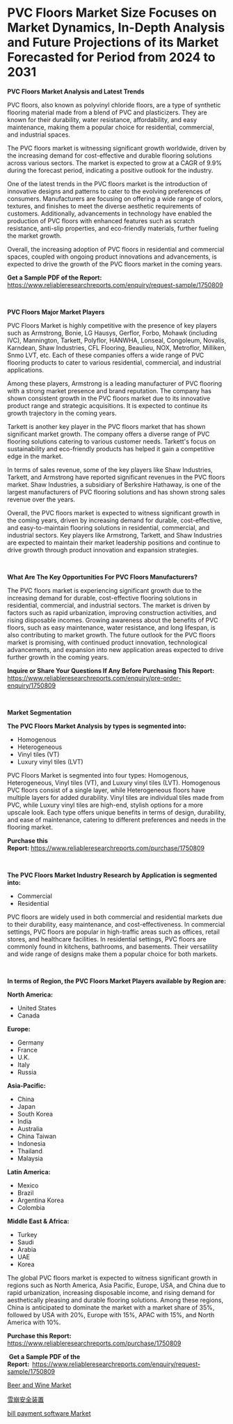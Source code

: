 <p><h1>PVC Floors Market Size Focuses on Market Dynamics, In-Depth Analysis and Future Projections of its Market Forecasted for Period from 2024 to 2031</h1></p><p><strong>PVC Floors Market Analysis and Latest Trends</strong></p>
<p><p>PVC floors, also known as polyvinyl chloride floors, are a type of synthetic flooring material made from a blend of PVC and plasticizers. They are known for their durability, water resistance, affordability, and easy maintenance, making them a popular choice for residential, commercial, and industrial spaces.</p><p>The PVC floors market is witnessing significant growth worldwide, driven by the increasing demand for cost-effective and durable flooring solutions across various sectors. The market is expected to grow at a CAGR of 9.9% during the forecast period, indicating a positive outlook for the industry.</p><p>One of the latest trends in the PVC floors market is the introduction of innovative designs and patterns to cater to the evolving preferences of consumers. Manufacturers are focusing on offering a wide range of colors, textures, and finishes to meet the diverse aesthetic requirements of customers. Additionally, advancements in technology have enabled the production of PVC floors with enhanced features such as scratch resistance, anti-slip properties, and eco-friendly materials, further fueling the market growth.</p><p>Overall, the increasing adoption of PVC floors in residential and commercial spaces, coupled with ongoing product innovations and advancements, is expected to drive the growth of the PVC floors market in the coming years.</p></p>
<p><strong>Get a Sample PDF of the Report:&nbsp;</strong> <a href="https://www.reliableresearchreports.com/enquiry/request-sample/1750809">https://www.reliableresearchreports.com/enquiry/request-sample/1750809</a></p>
<p>&nbsp;</p>
<p><strong>PVC Floors Major Market Players</strong></p>
<p><p>PVC Floors Market is highly competitive with the presence of key players such as Armstrong, Bonie, LG Hausys, Gerflor, Forbo, Mohawk (including IVC), Mannington, Tarkett, Polyflor, HANWHA, Lonseal, Congoleum, Novalis, Karndean, Shaw Industries, CFL Flooring, Beaulieu, NOX, Metroflor, Milliken, Snmo LVT, etc. Each of these companies offers a wide range of PVC flooring products to cater to various residential, commercial, and industrial applications.</p><p>Among these players, Armstrong is a leading manufacturer of PVC flooring with a strong market presence and brand reputation. The company has shown consistent growth in the PVC floors market due to its innovative product range and strategic acquisitions. It is expected to continue its growth trajectory in the coming years.</p><p>Tarkett is another key player in the PVC floors market that has shown significant market growth. The company offers a diverse range of PVC flooring solutions catering to various customer needs. Tarkett's focus on sustainability and eco-friendly products has helped it gain a competitive edge in the market.</p><p>In terms of sales revenue, some of the key players like Shaw Industries, Tarkett, and Armstrong have reported significant revenues in the PVC floors market. Shaw Industries, a subsidiary of Berkshire Hathaway, is one of the largest manufacturers of PVC flooring solutions and has shown strong sales revenue over the years.</p><p>Overall, the PVC floors market is expected to witness significant growth in the coming years, driven by increasing demand for durable, cost-effective, and easy-to-maintain flooring solutions in residential, commercial, and industrial sectors. Key players like Armstrong, Tarkett, and Shaw Industries are expected to maintain their market leadership positions and continue to drive growth through product innovation and expansion strategies.</p></p>
<p>&nbsp;</p>
<p><strong>What Are The Key Opportunities For PVC Floors Manufacturers?</strong></p>
<p><p>The PVC floors market is experiencing significant growth due to the increasing demand for durable, cost-effective flooring solutions in residential, commercial, and industrial sectors. The market is driven by factors such as rapid urbanization, improving construction activities, and rising disposable incomes. Growing awareness about the benefits of PVC floors, such as easy maintenance, water resistance, and long lifespan, is also contributing to market growth. The future outlook for the PVC floors market is promising, with continued product innovation, technological advancements, and expansion into new application areas expected to drive further growth in the coming years.</p></p>
<p><strong>Inquire or Share Your Questions If Any Before Purchasing This Report:</strong> <a href="https://www.reliableresearchreports.com/enquiry/pre-order-enquiry/1750809">https://www.reliableresearchreports.com/enquiry/pre-order-enquiry/1750809</a></p>
<p>&nbsp;</p>
<p><strong>Market Segmentation</strong></p>
<p><strong>The PVC Floors Market Analysis by types is segmented into:</strong></p>
<p><ul><li>Homogenous</li><li>Heterogeneous</li><li>Vinyl tiles (VT)</li><li>Luxury vinyl tiles (LVT)</li></ul></p>
<p><p>PVC Floors Market is segmented into four types: Homogenous, Heterogeneous, Vinyl tiles (VT), and Luxury vinyl tiles (LVT). Homogenous PVC floors consist of a single layer, while Heterogeneous floors have multiple layers for added durability. Vinyl tiles are individual tiles made from PVC, while Luxury vinyl tiles are high-end, stylish options for a more upscale look. Each type offers unique benefits in terms of design, durability, and ease of maintenance, catering to different preferences and needs in the flooring market.</p></p>
<p><strong>Purchase this Report:&nbsp;</strong><a href="https://www.reliableresearchreports.com/purchase/1750809">https://www.reliableresearchreports.com/purchase/1750809</a></p>
<p>&nbsp;</p>
<p><strong>The PVC Floors Market Industry Research by Application is segmented into:</strong></p>
<p><ul><li>Commercial</li><li>Residential</li></ul></p>
<p><p>PVC floors are widely used in both commercial and residential markets due to their durability, easy maintenance, and cost-effectiveness. In commercial settings, PVC floors are popular in high-traffic areas such as offices, retail stores, and healthcare facilities. In residential settings, PVC floors are commonly found in kitchens, bathrooms, and basements. Their versatility and wide range of designs make them a popular choice for both markets.</p></p>
<p>&nbsp;</p>
<p><strong>In terms of Region, the PVC Floors Market Players available by Region are:</strong></p>
<p>
    <p> <strong> North America: </strong>
        <ul>
            <li>United States</li>
            <li>Canada</li>
        </ul>
        </p> 
    <p> <strong> Europe: </strong>
        <ul>
            <li>Germany</li>
            <li>France</li>
            <li>U.K.</li>
            <li>Italy</li>
            <li>Russia</li>
        </ul>
        </p> 
    <p> <strong> Asia-Pacific: </strong>
        <ul>
            <li>China</li>
            <li>Japan</li>
            <li>South Korea</li>
            <li>India</li>
            <li>Australia</li>
            <li>China Taiwan</li>
            <li>Indonesia</li>
            <li>Thailand</li>
            <li>Malaysia</li>
        </ul>
        </p> 
    <p> <strong> Latin America: </strong>
        <ul>
            <li>Mexico</li>
            <li>Brazil</li>
            <li>Argentina Korea</li>
            <li>Colombia</li>
        </ul>
        </p> 
    <p> <strong> Middle East & Africa: </strong>
        <ul>
            <li>Turkey</li>
            <li>Saudi</li>
            <li>Arabia</li>
            <li>UAE</li>
            <li>Korea</li>
        </ul>
    </p>
    </p>
<p><p>The global PVC floors market is expected to witness significant growth in regions such as North America, Asia Pacific, Europe, USA, and China due to rapid urbanization, increasing disposable income, and rising demand for aesthetically pleasing and durable flooring solutions. Among these regions, China is anticipated to dominate the market with a market share of 35%, followed by USA with 20%, Europe with 15%, APAC with 15%, and North America with 10%.</p></p>
<p><strong>Purchase this Report: </strong><a href="https://www.reliableresearchreports.com/purchase/1750809">https://www.reliableresearchreports.com/purchase/1750809</a></p>
<p>&nbsp;<strong>Get a Sample PDF of the Report:&nbsp;&nbsp;</strong><a href="https://www.reliableresearchreports.com/enquiry/request-sample/1750809">https://www.reliableresearchreports.com/enquiry/request-sample/1750809</a></p>
<p><strong></strong></p>
<p><p><a href="https://view.publitas.com/reportprime-1/beer-and-wine-market-analysis-and-market-size-global-industry-overview-market-segmentation-and-forecast-2024-to-2031/">Beer and Wine Market</a></p><p><a href="https://github.com/lababdou/Market-Research-Report-List-2/blob/main/2159786192005.md">雪崩安全装置</a></p><p><a href="https://view.publitas.com/reportprime-1/bill-payment-software-market-insights-market-players-and-forecast-till-2031/">bill payment software Market</a></p></p>